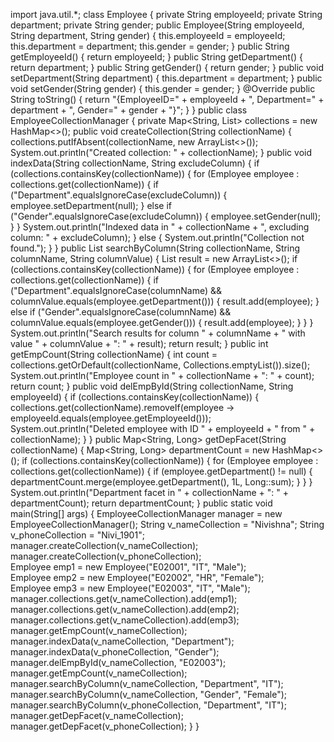 import java.util.*;
class Employee {
private String employeeId;
private String department;
private String gender;
public Employee(String employeeId, String department, String gender) {
this.employeeId = employeeId;
this.department = department;
this.gender = gender;
}
public String getEmployeeId() {
return employeeId;
}
public String getDepartment() {
return department;
}
public String getGender() {
return gender;
}
public void setDepartment(String department) {
this.department = department;
}
public void setGender(String gender) {
this.gender = gender;
}
@Override
public String toString() {
return "{EmployeeID=" + employeeId + ", Department=" + department + ", Gender=" + gender + "}";
}
}
public class EmployeeCollectionManager {
private Map<String, List<Employee>> collections = new HashMap<>();
public void createCollection(String collectionName) {
collections.putIfAbsent(collectionName, new ArrayList<>());
System.out.println("Created collection: " + collectionName);
}
public void indexData(String collectionName, String excludeColumn) {
if (collections.containsKey(collectionName)) {
for (Employee employee : collections.get(collectionName)) {
if ("Department".equalsIgnoreCase(excludeColumn)) {
employee.setDepartment(null);
} else if ("Gender".equalsIgnoreCase(excludeColumn)) {
employee.setGender(null);
}
}
System.out.println("Indexed data in " + collectionName + ", excluding column: " + excludeColumn);
} else {
System.out.println("Collection not found.");
}
}
public List<Employee> searchByColumn(String collectionName, String columnName, String columnValue) {
List<Employee> result = new ArrayList<>();
if (collections.containsKey(collectionName)) {
for (Employee employee : collections.get(collectionName)) {
if ("Department".equalsIgnoreCase(columnName) && columnValue.equals(employee.getDepartment())) {
result.add(employee);
} else if ("Gender".equalsIgnoreCase(columnName) && columnValue.equals(employee.getGender())) {
result.add(employee);
}
}
}
System.out.println("Search results for column " + columnName + " with value " + columnValue + ": " + result);
return result;
}
public int getEmpCount(String collectionName) {
int count = collections.getOrDefault(collectionName, Collections.emptyList()).size();
System.out.println("Employee count in " + collectionName + ": " + count);
return count;
}
public void delEmpById(String collectionName, String employeeId) {
if (collections.containsKey(collectionName)) {
collections.get(collectionName).removeIf(employee -> employeeId.equals(employee.getEmployeeId()));
System.out.println("Deleted employee with ID " + employeeId + " from " + collectionName);
}
}
public Map<String, Long> getDepFacet(String collectionName) {
Map<String, Long> departmentCount = new HashMap<>();
if (collections.containsKey(collectionName)) {
for (Employee employee : collections.get(collectionName)) {
if (employee.getDepartment() != null) {
departmentCount.merge(employee.getDepartment(), 1L, Long::sum);
}
}
}              
System.out.println("Department facet in " + collectionName + ": " + departmentCount);
return departmentCount;
}
public static void main(String[] args) {
EmployeeCollectionManager manager = new EmployeeCollectionManager();
String v_nameCollection = "Nivishna"; 
String v_phoneCollection = "Nivi_1901"; 
manager.createCollection(v_nameCollection);
manager.createCollection(v_phoneCollection);       
Employee emp1 = new Employee("E02001", "IT", "Male");        
Employee emp2 = new Employee("E02002", "HR", "Female");        
Employee emp3 = new Employee("E02003", "IT", "Male");        
manager.collections.get(v_nameCollection).add(emp1);
manager.collections.get(v_nameCollection).add(emp2);
manager.collections.get(v_nameCollection).add(emp3);       
manager.getEmpCount(v_nameCollection);
manager.indexData(v_nameCollection, "Department");
manager.indexData(v_phoneCollection, "Gender");
manager.delEmpById(v_nameCollection, "E02003");
manager.getEmpCount(v_nameCollection);
manager.searchByColumn(v_nameCollection, "Department", "IT");
manager.searchByColumn(v_nameCollection, "Gender", "Female");
manager.searchByColumn(v_phoneCollection, "Department", "IT");
manager.getDepFacet(v_nameCollection);
manager.getDepFacet(v_phoneCollection);
}
}        

        
        
       
